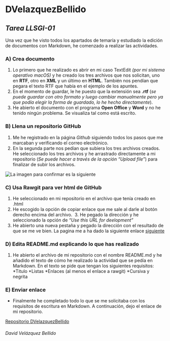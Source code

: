 # DVelazquezBellido

## _Tarea LLSGI-01_

Una vez que he visto todos los apartados de temaría y estudiado la edición de documentos con Markdown, he comenzado a realizar las actividades.

### A) Crea documento
  1. Lo primero que he realizado es abrir en mi caso TextEdit _(por mi sistema operativo macOS)_ y he creado los tres archivos que nos solicitan, uno en **RTF**, otro en **XML** y un último en **HTML**. También nos pendían que pegara el texto RTF que había en el ejemplo de los apuntes.
  2. En el momento de guardar, le he puesto que la extensión sea **.rtf** (_se puede guardar con otro formato y luego cambiar manualmente pero ya que podía elegir la forma de guardado, lo he hecho directamente_).
  3. He abierto el documento con el programa **Open Office** y **Word** y no he tenido ningún problema. Se visualiza tal como está escrito.

### B) Llena un repositorio GitHub
  1. Me he registrado en la página _Github_ siguiendo todos los pasos que me marcaban y verificando el correo electrónico.
  2.	En la segunda parte nos pedían que subiera los tres archivos creados. He seleccionado los tres archivos y he arrastrado directamente a mi repositorio (_Se puede hacer a través de la opción “Upload file”_) para finalizar de subir los archivos.

![La imagen para confirmar es la siguiente](http://imageshack.com/a/img923/2181/MyCoSR.png)

### C) Usa Rawgit para ver html de GitHub
  1.	He seleccionado en mi repositorio en el archivo que tenía creado en .html
  2.	He escogido la opción de copiar enlace que me sale al darle al botón derecho encima del archivo.
  3.	He pegado la dirección y he seleccionado la opción de _“Use this URL for deelopment”_
 4.	He abierto una nueva pestaña y pegado la dirección con el resultado de que se me ve bien.
 La pagina me a ha dado la siguiente enlace [siguiente](https://rawgit.com/Davebe/DVelazquezBellido/master/Archivo%20HTML.html)

### D) Edita README.md explicando lo que has realizado
  1.	He abierto el archivo de mi repositorio con el nombre README.md y he añadido el texto de cómo he realizado la actividad que se pedía en Markdown. En el texto se pide que tengan los siguientes requisitos:
     *Titulo
     *Listas
     *Enlaces (al menos el enlace a rawgit)
     *Cursiva y negrita

### E) Enviar enlace
  * Finalmente he completado todo lo que se me solicitaba con los requisitos de escritura en Markdown. A continuación, dejo el enlace de mi repositorio.

[Repositorio DVelazquezBellido](https://github.com/Davebe/DVelazquezBellido)

###### David Velázquez Bellido
